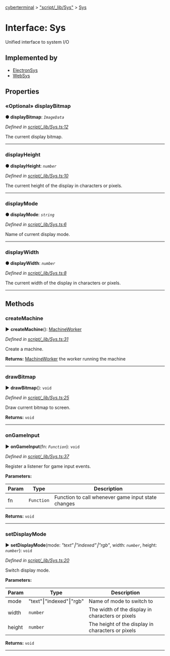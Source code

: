 [cyberterminal](../README.md) > ["script/_lib/Sys"](../modules/_script__lib_sys_.md) > [Sys](../interfaces/_script__lib_sys_.sys.md)



# Interface: Sys


Unified interface to system I/O

## Implemented by

* [ElectronSys](../classes/_script__lib_electronsys_.electronsys.md)
* [WebSys](../classes/_script__lib_websys_.websys.md)


## Properties
<a id="displaybitmap"></a>

### «Optional» displayBitmap

**●  displayBitmap**:  *`ImageData`* 

*Defined in [script/_lib/Sys.ts:12](https://github.com/FantasyInternet/cyberterminal/blob/HEAD/src/script/_lib/Sys.ts#L12)*



The current display bitmap.




___

<a id="displayheight"></a>

###  displayHeight

**●  displayHeight**:  *`number`* 

*Defined in [script/_lib/Sys.ts:10](https://github.com/FantasyInternet/cyberterminal/blob/HEAD/src/script/_lib/Sys.ts#L10)*



The current height of the display in characters or pixels.




___

<a id="displaymode"></a>

###  displayMode

**●  displayMode**:  *`string`* 

*Defined in [script/_lib/Sys.ts:6](https://github.com/FantasyInternet/cyberterminal/blob/HEAD/src/script/_lib/Sys.ts#L6)*



Name of current display mode.




___

<a id="displaywidth"></a>

###  displayWidth

**●  displayWidth**:  *`number`* 

*Defined in [script/_lib/Sys.ts:8](https://github.com/FantasyInternet/cyberterminal/blob/HEAD/src/script/_lib/Sys.ts#L8)*



The current width of the display in characters or pixels.




___


## Methods
<a id="createmachine"></a>

###  createMachine

► **createMachine**(): [MachineWorker](_script__lib_machineworker_.machineworker.md)



*Defined in [script/_lib/Sys.ts:31](https://github.com/FantasyInternet/cyberterminal/blob/HEAD/src/script/_lib/Sys.ts#L31)*



Create a machine.




**Returns:** [MachineWorker](_script__lib_machineworker_.machineworker.md)
the worker running the machine






___

<a id="drawbitmap"></a>

###  drawBitmap

► **drawBitmap**(): `void`



*Defined in [script/_lib/Sys.ts:25](https://github.com/FantasyInternet/cyberterminal/blob/HEAD/src/script/_lib/Sys.ts#L25)*



Draw current bitmap to screen.




**Returns:** `void`





___

<a id="ongameinput"></a>

###  onGameInput

► **onGameInput**(fn: *`Function`*): `void`



*Defined in [script/_lib/Sys.ts:37](https://github.com/FantasyInternet/cyberterminal/blob/HEAD/src/script/_lib/Sys.ts#L37)*



Register a listener for game input events.


**Parameters:**

| Param | Type | Description |
| ------ | ------ | ------ |
| fn | `Function`   |  Function to call whenever game input state changes |





**Returns:** `void`





___

<a id="setdisplaymode"></a>

###  setDisplayMode

► **setDisplayMode**(mode: *"text"⎮"indexed"⎮"rgb"*, width: *`number`*, height: *`number`*): `void`



*Defined in [script/_lib/Sys.ts:20](https://github.com/FantasyInternet/cyberterminal/blob/HEAD/src/script/_lib/Sys.ts#L20)*



Switch display mode.


**Parameters:**

| Param | Type | Description |
| ------ | ------ | ------ |
| mode | "text"⎮"indexed"⎮"rgb"   |  Name of mode to switch to |
| width | `number`   |  The width of the display in characters or pixels |
| height | `number`   |  The height of the display in characters or pixels |





**Returns:** `void`





___



